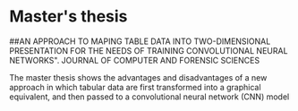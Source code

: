 # Master's thesis 

##AN APPROACH TO MAPING TABLE DATA INTO TWO-DIMENSIONAL PRESENTATION FOR THE NEEDS OF TRAINING CONVOLUTIONAL NEURAL NETWORKS". JOURNAL OF COMPUTER AND FORENSIC SCIENCES

The master thesis shows the advantages and disadvantages of a new approach in which tabular data are first transformed into a graphical equivalent, and then passed to a convolutional neural network (CNN) model